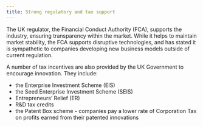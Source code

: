```yaml
---
title: Strong regulatory and tax support
---
```


 
The UK regulator, the Financial Conduct Authority (FCA), supports the industry, ensuring transparency within the market.  While it helps to maintain market stability, the FCA supports disruptive technologies, and has stated it is sympathetic to companies developing new business models outside of current regulation.

A number of tax incentives are also provided by the UK Government to encourage innovation. They include:

-	the Enterprise Investment Scheme (EIS)
-	the Seed Enterprise Investment Scheme (SEIS)
-	Entrepreneurs’ Relief (ER)
-	R&D tax credits
-   the Patent Box scheme - companies pay a lower rate of Corporation Tax on profits earned from their patented innovations